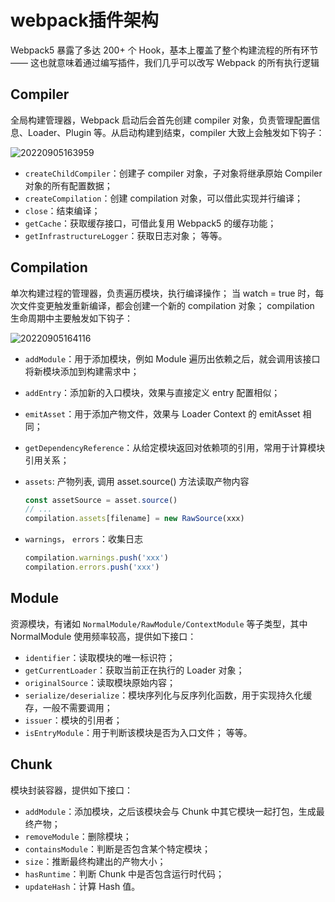 # webpack插件架构

Webpack5 暴露了多达 200+ 个 Hook，基本上覆盖了整个构建流程的所有环节 —— 这也就意味着通过编写插件，我们几乎可以改写 Webpack 的所有执行逻辑


## Compiler

全局构建管理器，Webpack 启动后会首先创建 compiler 对象，负责管理配置信息、Loader、Plugin 等。从启动构建到结束，compiler 大致上会触发如下钩子：

![20220905163959](https://raw.githubusercontent.com/wangxv/imgs/main/imgs20220905163959.png)

+ `createChildCompiler`：创建子 compiler 对象，子对象将继承原始 Compiler 对象的所有配置数据；
+ `createCompilation`：创建 compilation 对象，可以借此实现并行编译；
+ `close`：结束编译；
+ `getCache`：获取缓存接口，可借此复用 Webpack5 的缓存功能；
+ `getInfrastructureLogger`：获取日志对象；
等等。


## Compilation
单次构建过程的管理器，负责遍历模块，执行编译操作；
当 watch = true 时，每次文件变更触发重新编译，都会创建一个新的 compilation 对象；
compilation 生命周期中主要触发如下钩子：

![20220905164116](https://raw.githubusercontent.com/wangxv/imgs/main/imgs20220905164116.png)

+ `addModule`：用于添加模块，例如 Module 遍历出依赖之后，就会调用该接口将新模块添加到构建需求中；
+ `addEntry`：添加新的入口模块，效果与直接定义 entry 配置相似；
+ `emitAsset`：用于添加产物文件，效果与 Loader Context 的 emitAsset 相同；
+ `getDependencyReference`：从给定模块返回对依赖项的引用，常用于计算模块引用关系；
+ `assets`: 产物列表, 调用 asset.source() 方法读取产物内容

  ```js
  const assetSource = asset.source()
  // ...
  compilation.assets[filename] = new RawSource(xxx)
  ```

+ `warnings`， `errors`：收集日志
  ```js
  compilation.warnings.push('xxx')
  compilation.errors.push('xxx')
  ```

## Module
资源模块，有诸如 `NormalModule/RawModule/ContextModule` 等子类型，其中 NormalModule 使用频率较高，提供如下接口：
+ `identifier`：读取模块的唯一标识符；
+ `getCurrentLoader`：获取当前正在执行的 Loader 对象；
+ `originalSource`：读取模块原始内容；
+ `serialize/deserialize`：模块序列化与反序列化函数，用于实现持久化缓存，一般不需要调用；
+ `issuer`：模块的引用者；
+ `isEntryModule`：用于判断该模块是否为入口文件；
等等。


## Chunk

模块封装容器，提供如下接口：

+ `addModule`：添加模块，之后该模块会与 Chunk 中其它模块一起打包，生成最终产物；
+ `removeModule`：删除模块；
+ `containsModule`：判断是否包含某个特定模块；
+ `size`：推断最终构建出的产物大小；
+ `hasRuntime`：判断 Chunk 中是否包含运行时代码；
+ `updateHash`：计算 Hash 值。